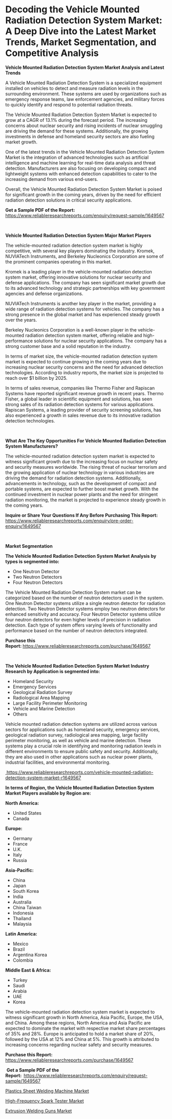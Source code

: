 <p><h1>Decoding the Vehicle Mounted Radiation Detection System Market: A Deep Dive into the Latest Market Trends, Market Segmentation, and Competitive Analysis</h1></p><p><strong>Vehicle Mounted Radiation Detection System Market Analysis and Latest Trends</strong></p>
<p><p>A Vehicle Mounted Radiation Detection System is a specialized equipment installed on vehicles to detect and measure radiation levels in the surrounding environment. These systems are used by organizations such as emergency response teams, law enforcement agencies, and military forces to quickly identify and respond to potential radiation threats.</p><p>The Vehicle Mounted Radiation Detection System Market is expected to grow at a CAGR of 13.1% during the forecast period. The increasing concerns about nuclear security and rising incidents of nuclear smuggling are driving the demand for these systems. Additionally, the growing investments in defense and homeland security sectors are also fueling market growth.</p><p>One of the latest trends in the Vehicle Mounted Radiation Detection System Market is the integration of advanced technologies such as artificial intelligence and machine learning for real-time data analysis and threat detection. Manufacturers are also focusing on developing compact and lightweight systems with enhanced detection capabilities to cater to the increasing demand from various end-users.</p><p>Overall, the Vehicle Mounted Radiation Detection System Market is poised for significant growth in the coming years, driven by the need for efficient radiation detection solutions in critical security applications.</p></p>
<p><strong>Get a Sample PDF of the Report:&nbsp;</strong> <a href="https://www.reliableresearchreports.com/enquiry/request-sample/1649567">https://www.reliableresearchreports.com/enquiry/request-sample/1649567</a></p>
<p>&nbsp;</p>
<p><strong>Vehicle Mounted Radiation Detection System Major Market Players</strong></p>
<p><p>The vehicle-mounted radiation detection system market is highly competitive, with several key players dominating the industry. Kromek, NUVIATech Instruments, and Berkeley Nucleonics Corporation are some of the prominent companies operating in this market.</p><p>Kromek is a leading player in the vehicle-mounted radiation detection system market, offering innovative solutions for nuclear security and defense applications. The company has seen significant market growth due to its advanced technology and strategic partnerships with key government agencies and defense organizations.</p><p>NUVIATech Instruments is another key player in the market, providing a wide range of radiation detection systems for vehicles. The company has a strong presence in the global market and has experienced steady growth over the years.</p><p>Berkeley Nucleonics Corporation is a well-known player in the vehicle-mounted radiation detection system market, offering reliable and high-performance solutions for nuclear security applications. The company has a strong customer base and a solid reputation in the industry.</p><p>In terms of market size, the vehicle-mounted radiation detection system market is expected to continue growing in the coming years due to increasing nuclear security concerns and the need for advanced detection technologies. According to industry reports, the market size is projected to reach over $1 billion by 2025.</p><p>In terms of sales revenue, companies like Thermo Fisher and Rapiscan Systems have reported significant revenue growth in recent years. Thermo Fisher, a global leader in scientific equipment and solutions, has seen strong sales of its radiation detection systems for various applications. Rapiscan Systems, a leading provider of security screening solutions, has also experienced a growth in sales revenue due to its innovative radiation detection technologies.</p></p>
<p>&nbsp;</p>
<p><strong>What Are The Key Opportunities For Vehicle Mounted Radiation Detection System Manufacturers?</strong></p>
<p><p>The vehicle-mounted radiation detection system market is expected to witness significant growth due to the increasing focus on nuclear safety and security measures worldwide. The rising threat of nuclear terrorism and the growing application of nuclear technology in various industries are driving the demand for radiation detection systems. Additionally, advancements in technology, such as the development of compact and portable systems, are expected to further boost market growth. With the continued investment in nuclear power plants and the need for stringent radiation monitoring, the market is projected to experience steady growth in the coming years.</p></p>
<p><strong>Inquire or Share Your Questions If Any Before Purchasing This Report:</strong> <a href="https://www.reliableresearchreports.com/enquiry/pre-order-enquiry/1649567">https://www.reliableresearchreports.com/enquiry/pre-order-enquiry/1649567</a></p>
<p>&nbsp;</p>
<p><strong>Market Segmentation</strong></p>
<p><strong>The Vehicle Mounted Radiation Detection System Market Analysis by types is segmented into:</strong></p>
<p><ul><li>One Neutron Detector</li><li>Two Neutron Detectors</li><li>Four Neutron Detectors</li></ul></p>
<p><p>The Vehicle Mounted Radiation Detection System market can be categorized based on the number of neutron detectors used in the system. One Neutron Detector systems utilize a single neutron detector for radiation detection. Two Neutron Detector systems employ two neutron detectors for enhanced sensitivity and accuracy. Four Neutron Detector systems utilize four neutron detectors for even higher levels of precision in radiation detection. Each type of system offers varying levels of functionality and performance based on the number of neutron detectors integrated.</p></p>
<p><strong>Purchase this Report:&nbsp;</strong><a href="https://www.reliableresearchreports.com/purchase/1649567">https://www.reliableresearchreports.com/purchase/1649567</a></p>
<p>&nbsp;</p>
<p><strong>The Vehicle Mounted Radiation Detection System Market Industry Research by Application is segmented into:</strong></p>
<p><ul><li>Homeland Security</li><li>Emergency Services</li><li>Geological Radiation Survey</li><li>Radiological Area Mapping</li><li>Large Facility Perimeter Monitoring</li><li>Vehicle and Marine Detection</li><li>Others</li></ul></p>
<p><p>Vehicle mounted radiation detection systems are utilized across various sectors for applications such as homeland security, emergency services, geological radiation survey, radiological area mapping, large facility perimeter monitoring, as well as vehicle and marine detection. These systems play a crucial role in identifying and monitoring radiation levels in different environments to ensure public safety and security. Additionally, they are also used in other applications such as nuclear power plants, industrial facilities, and environmental monitoring.</p></p>
<p><a href="https://www.reliableresearchreports.com/vehicle-mounted-radiation-detection-system-market-r1649567">&nbsp;https://www.reliableresearchreports.com/vehicle-mounted-radiation-detection-system-market-r1649567</a></p>
<p><strong>In terms of Region, the Vehicle Mounted Radiation Detection System Market Players available by Region are:</strong></p>
<p>
    <p> <strong> North America: </strong>
        <ul>
            <li>United States</li>
            <li>Canada</li>
        </ul>
        </p> 
    <p> <strong> Europe: </strong>
        <ul>
            <li>Germany</li>
            <li>France</li>
            <li>U.K.</li>
            <li>Italy</li>
            <li>Russia</li>
        </ul>
        </p> 
    <p> <strong> Asia-Pacific: </strong>
        <ul>
            <li>China</li>
            <li>Japan</li>
            <li>South Korea</li>
            <li>India</li>
            <li>Australia</li>
            <li>China Taiwan</li>
            <li>Indonesia</li>
            <li>Thailand</li>
            <li>Malaysia</li>
        </ul>
        </p> 
    <p> <strong> Latin America: </strong>
        <ul>
            <li>Mexico</li>
            <li>Brazil</li>
            <li>Argentina Korea</li>
            <li>Colombia</li>
        </ul>
        </p> 
    <p> <strong> Middle East & Africa: </strong>
        <ul>
            <li>Turkey</li>
            <li>Saudi</li>
            <li>Arabia</li>
            <li>UAE</li>
            <li>Korea</li>
        </ul>
    </p>
    </p>
<p><p>The vehicle-mounted radiation detection system market is expected to witness significant growth in North America, Asia Pacific, Europe, the USA, and China. Among these regions, North America and Asia Pacific are expected to dominate the market with respective market share percentages of 35% and 28%. Europe is anticipated to hold a market share of 20%, followed by the USA at 12% and China at 5%. This growth is attributed to increasing concerns regarding nuclear safety and security measures.</p></p>
<p><strong>Purchase this Report: </strong><a href="https://www.reliableresearchreports.com/purchase/1649567">https://www.reliableresearchreports.com/purchase/1649567</a></p>
<p>&nbsp;<strong>Get a Sample PDF of the Report:&nbsp;&nbsp;</strong><a href="https://www.reliableresearchreports.com/enquiry/request-sample/1649567">https://www.reliableresearchreports.com/enquiry/request-sample/1649567</a></p>
<p><strong></strong></p>
<p><p><a href="https://github.com/nicholepatriciadoylenwnrjr0/Market-Research-Report-List-3/blob/main/plastics-sheet-welding-machine-market.md">Plastics Sheet Welding Machine Market</a></p><p><a href="https://github.com/nigngrjl95/Market-Research-Report-List-1/blob/main/high-frequency-spark-tester-market.md">High-Frequency Spark Tester Market</a></p><p><a href="https://github.com/ayamgoreng5458/Market-Research-Report-List-1/blob/main/extrusion-welding-guns-market.md">Extrusion Welding Guns Market</a></p></p>